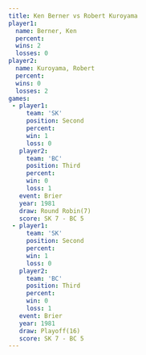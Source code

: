 ```yaml
---
title: Ken Berner vs Robert Kuroyama
player1:                
  name: Berner, Ken     
  percent:              
  wins: 2               
  losses: 0             
player2:                
  name: Kuroyama, Robert
  percent:              
  wins: 0               
  losses: 2             
games:
 - player1:          
     team: 'SK'      
     position: Second
     percent:        
     win: 1          
     loss: 0         
   player2:         
     team: 'BC'     
     position: Third
     percent:       
     win: 0         
     loss: 1        
   event: Brier        
   year: 1981          
   draw: Round Robin(7)
   score: SK 7 - BC 5  
 - player1:          
     team: 'SK'      
     position: Second
     percent:        
     win: 1          
     loss: 0         
   player2:         
     team: 'BC'     
     position: Third
     percent:       
     win: 0         
     loss: 1        
   event: Brier      
   year: 1981        
   draw: Playoff(16) 
   score: SK 7 - BC 5
---
```

